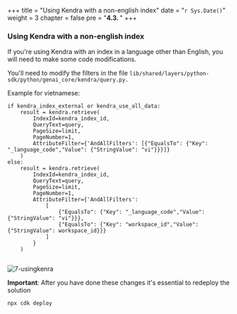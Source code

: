 +++
title = "Using Kendra with a non-english index"
date = "`r Sys.Date()`"
weight = 3
chapter = false
pre = "<b>4.3. </b>"
+++
### Using Kendra with a non-english index


If you're using Kendra with an index in a language other than English, you will need to make some code modifications.

You'll need to modify the filters in the file `lib/shared/layers/python-sdk/python/genai_core/kendra/query.py.`


Example for vietnamese:
```
if kendra_index_external or kendra_use_all_data:
    result = kendra.retrieve(
        IndexId=kendra_index_id,
        QueryText=query,
        PageSize=limit,
        PageNumber=1,
        AttributeFilter={'AndAllFilters': [{"EqualsTo": {"Key": "_language_code","Value": {"StringValue": "vi"}}}]}
    )
else:
    result = kendra.retrieve(
        IndexId=kendra_index_id,
        QueryText=query,
        PageSize=limit,
        PageNumber=1,
        AttributeFilter={'AndAllFilters':
            [
                {"EqualsTo": {"Key": "_language_code","Value": {"StringValue": "vi"}}},
                {"EqualsTo": {"Key": "workspace_id","Value": {"StringValue": workspace_id}}}
            ]
        }
    )


```

![7-usingkenra](/Deploying-a-Multi-Model-and-Multi-RAG-Powered-Chatbot-Using-AWS-CDK-on-AWS/images/7-usingkenra/001-7-usingkenra.png?width=90pc)

**Important**: 
After you have done these changes it's essential to redeploy the solution
```
npx cdk deploy
```